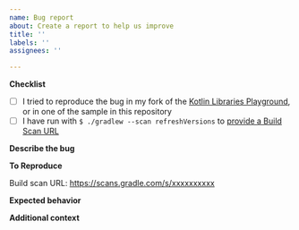 ```yaml
---
name: Bug report
about: Create a report to help us improve
title: ''
labels: ''
assignees: ''

---
```


**Checklist**

- [ ] I tried to reproduce the bug in my fork of the [Kotlin Libraries Playground](https://github.com/LouisCAD/kotlin-libraries-playground), or in one of the sample in this repository
- [ ] I have run with `$ ./gradlew --scan refreshVersions` to [provide a Build Scan URL](https://dev.to/jmfayard/the-one-gradle-trick-that-supersedes-all-the-others-5bpg)

**Describe the bug**

<!-- A clear and concise description of what the bug is. -->

**To Reproduce**

Build scan URL: https://scans.gradle.com/s/xxxxxxxxxx

<!-- Steps to reproduce the behavior: -->
<!-- 1. ... -->
<!-- 2. ... -->
<!-- 3. ... -->
<!-- 4. See error -->

**Expected behavior**
<!-- A clear and concise description of what you expected to happen. -->

**Additional context**
<!-- Add any other context about the problem here. -->
